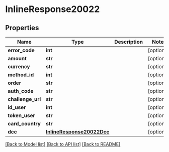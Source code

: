 # InlineResponse20022

## Properties
Name | Type | Description | Notes
------------ | ------------- | ------------- | -------------
**error_code** | **int** |  | [optional] 
**amount** | **str** |  | [optional] 
**currency** | **str** |  | [optional] 
**method_id** | **int** |  | [optional] 
**order** | **str** |  | [optional] 
**auth_code** | **str** |  | [optional] 
**challenge_url** | **str** |  | [optional] 
**id_user** | **int** |  | [optional] 
**token_user** | **str** |  | [optional] 
**card_country** | **str** |  | [optional] 
**dcc** | [**InlineResponse20022Dcc**](InlineResponse20022Dcc.md) |  | [optional] 

[[Back to Model list]](../README.md#documentation-for-models) [[Back to API list]](../README.md#documentation-for-api-endpoints) [[Back to README]](../README.md)


